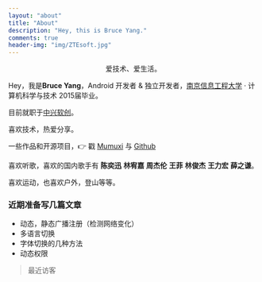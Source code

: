 ```yaml
---
layout: "about"
title: "About"
description: "Hey, this is Bruce Yang."
comments: true
header-img: "img/ZTEsoft.jpg"
---
```


<p style="text-align:center;">
    爱技术、爱生活。
</p>

Hey，我是**Bruce Yang**，Android 开发者 & 独立开发者，[南京信息工程大学](http://www.nuist.edu.cn/) · 计算机科学与技术 2015届毕业。

目前就职于[中兴软创](http://www.ztesoft.com/cn)。

喜欢技术，热爱分享。

一些作品和开源项目，👉 戳 [Mumuxi](https://github.com/yangxiaoge/MumuXi) 与 [Github](https://github.com/yangxiaoge)

喜欢听歌，喜欢的国内歌手有 **陈奕迅** **林宥嘉** **周杰伦** **王菲** **林俊杰** **王力宏** **薛之谦**。

喜欢运动，也喜欢户外，登山等等。


### 近期准备写几篇文章
- 动态，静态广播注册（检测网络变化）
- 多语言切换
- 字体切换的几种方法
- 动态权限

<!-- data-num-items代表需要展示的访客数 -->
> 最近访客
<div class="ds-recent-visitors" data-num-items="1000" data-avatar-size="42" id="ds-recent-visitors"></div>